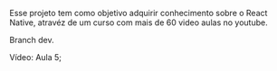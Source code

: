 Esse projeto tem como objetivo adquirir conhecimento sobre o React Native, atravéz de um curso com mais de 60 video aulas no youtube.

Branch dev.

Vídeo: Aula 5;